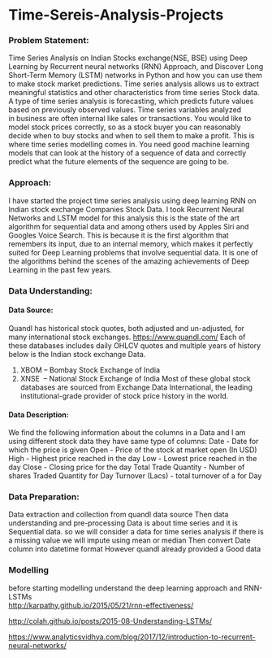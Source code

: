 # Time-Sereis-Analysis-Projects

### Problem Statement: 

Time Series Analysis on Indian Stocks exchange(NSE, BSE) using Deep Learning by Recurrent neural networks (RNN) Approach, and Discover Long Short-Term Memory (LSTM) networks in Python and how you can use them to make stock market predictions.
Time series analysis allows us to extract meaningful statistics and other characteristics from time series Stock data. 
A type of time series analysis is forecasting, which predicts future values based on previously observed values.
Time series variables analyzed in business are often internal like sales or transactions.
You would like to model stock prices correctly, so as a stock buyer you can reasonably decide when to buy stocks and when to sell them to make a profit. This is where time series modelling comes in. 
You need good machine learning models that can look at the history of a sequence of data and correctly predict what the future elements of the sequence are going to be.


### Approach:

I have started the project time series analysis using deep learning RNN on Indian stock exchange Companies Stock Data.
I took Recurrent Neural Networks and LSTM model for this analysis  this is the state of the art algorithm for sequential data and among others used by Apples Siri and Googles Voice Search. 
This is because it is the first algorithm that remembers its input, due to an internal memory, which makes it perfectly suited for Deep Learning problems that involve sequential data. 
It is one of the algorithms behind the scenes of the amazing achievements of Deep Learning in the past few years.


### Data Understanding:
#### Data Source:

Quandl has historical stock quotes, both adjusted and un-adjusted, for many international stock exchanges. https://www.quandl.com/
Each of these databases includes daily OHLCV quotes and multiple years of history below is the Indian stock exchange Data.
1. XBOM – Bombay Stock Exchange of India
2. XNSE   – National Stock Exchange of India
Most of these global stock databases are sourced from Exchange Data International, the leading institutional-grade provider of stock price history in the world.


#### Data Description:

We find the following information about the columns in a Data and I am using different stock data they have same type of columns:
Date - Date for which the price is given
Open - Price of the stock at market open (In USD)
High - Highest price reached in the day
Low - Lowest price reached in the day
Close - Closing price for the day
Total Trade Quantity - Number of shares Traded Quantity for Day
Turnover (Lacs) - total turnover of a for Day


### Data Preparation:

Data extraction and collection from quandl data source
Then data understanding and pre-processing
Data is about time series and it is Sequential data. so we will consider a data for time series analysis
if there is a missing value we will impute using mean or median
Then convert Date column into datetime format
However quandl already provided a Good data

### Modelling

before starting modelling understand the deep learning approach and RNN-LSTMs  
http://karpathy.github.io/2015/05/21/rnn-effectiveness/

http://colah.github.io/posts/2015-08-Understanding-LSTMs/

https://www.analyticsvidhya.com/blog/2017/12/introduction-to-recurrent-neural-networks/


